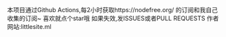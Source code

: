 本项目通过Github Actions,每2小时获取https://nodefree.org/ 的订阅和我自己收集的订阅~
喜欢就点个star哦
如果失效,发ISSUES或者PULL REQUESTS
作者网站:littlesite.ml
